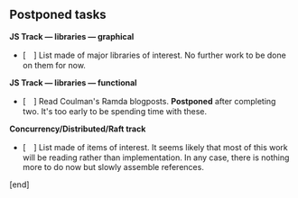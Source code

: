 ## Postponed tasks

**JS Track — libraries — graphical**

 * [　] List made of major libraries of interest. No further work to be done on them for now.

**JS Track — libraries — functional**

 * [　] Read Coulman's Ramda blogposts. **Postponed** after completing two. It's too early to be spending time with these.

**Concurrency/Distributed/Raft track**

 * [　] List made of items of interest. It seems likely that most of this work will be reading rather than implementation. In any  case, there is nothing more to do now but slowly assemble references.

[end]
